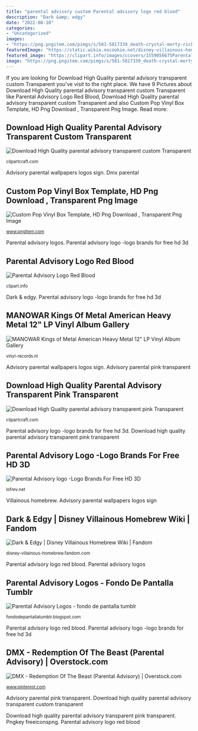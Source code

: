 ```yaml
---
title: "parental advisory custom Parental advisory logo red blood"
description: "Dark &amp; edgy"
date: "2022-08-10"
categories:
- "Uncategorized"
images:
- "https://png.pngitem.com/pimgs/s/581-5817339_death-crystal-morty-rick-y-morty-funko-pop.png"
featuredImage: "https://static.wikia.nocookie.net/disney-villainous-homebrew/images/b/b6/Dark_and_Edgy.png/revision/latest?cb=20210323235424"
featured_image: "https://clipart.info/images/ccovers/1559056675Parental-Advisory-Logo-Red-Blood.jpeg"
image: "https://png.pngitem.com/pimgs/s/581-5817339_death-crystal-morty-rick-y-morty-funko-pop.png"
---
```


If you are looking for Download High Quality parental advisory transparent custom Transparent you've visit to the right place. We have 9 Pictures about Download High Quality parental advisory transparent custom Transparent like Parental Advisory Logo Red Blood, Download High Quality parental advisory transparent custom Transparent and also Custom Pop Vinyl Box Template, HD Png Download , Transparent Png Image. Read more:

## Download High Quality Parental Advisory Transparent Custom Transparent

![Download High Quality parental advisory transparent custom Transparent](https://clipartcraft.com/images/parental-advisory-transparent-tumblr-3.png "Advisory parental blood downloads")

<small>clipartcraft.com</small>

Advisory parental wallpapers logos sign. Dmx parental

## Custom Pop Vinyl Box Template, HD Png Download , Transparent Png Image

![Custom Pop Vinyl Box Template, HD Png Download , Transparent Png Image](https://png.pngitem.com/pimgs/s/581-5817339_death-crystal-morty-rick-y-morty-funko-pop.png "Advisory parental wallpapers logos sign")

<small>www.pngitem.com</small>

Parental advisory logos. Parental advisory logo -logo brands for free hd 3d

## Parental Advisory Logo Red Blood

![Parental Advisory Logo Red Blood](https://clipart.info/images/ccovers/1559056675Parental-Advisory-Logo-Red-Blood.jpeg "Lithuanian lofrev pngaaa hiclipart")

<small>clipart.info</small>

Dark &amp; edgy. Parental advisory logo -logo brands for free hd 3d

## MANOWAR Kings Of Metal American Heavy Metal 12&quot; LP Vinyl Album Gallery

![MANOWAR Kings of Metal American Heavy Metal 12&quot; LP Vinyl Album Gallery](https://vinyl-records.nl/heavy-metal/photo-gallery/manowar/kings-metal/manowar-kings-metal-2870.jpg "Download high quality parental advisory transparent custom transparent")

<small>vinyl-records.nl</small>

Advisory parental wallpapers logos sign. Advisory parental pink transparent

## Download High Quality Parental Advisory Transparent Pink Transparent

![Download High Quality parental advisory transparent pink Transparent](https://clipartcraft.com/images/parental-advisory-transparent-pink-5.png "Dmx parental")

<small>clipartcraft.com</small>

Parental advisory logo -logo brands for free hd 3d. Download high quality parental advisory transparent pink transparent

## Parental Advisory Logo -Logo Brands For Free HD 3D

![Parental Advisory logo -Logo Brands For Free HD 3D](https://lofrev.net/wp-content/photos/2016/05/parental_advisory_logo.jpg "Lithuanian lofrev pngaaa hiclipart")

<small>lofrev.net</small>

Villainous homebrew. Advisory parental wallpapers logos sign

## Dark &amp; Edgy | Disney Villainous Homebrew Wiki | Fandom

![Dark &amp; Edgy | Disney Villainous Homebrew Wiki | Fandom](https://static.wikia.nocookie.net/disney-villainous-homebrew/images/b/b6/Dark_and_Edgy.png/revision/latest?cb=20210323235424 "Villainous homebrew")

<small>disney-villainous-homebrew.fandom.com</small>

Parental advisory logo red blood. Parental advisory logos

## Parental Advisory Logos - Fondo De Pantalla Tumblr

![Parental Advisory Logos - fondo de pantalla tumblr](https://www.logolynx.com/images/logolynx/81/81cad7b0a0a0295fc4e488f2b695e751.jpeg "Pngitem morty")

<small>fondodepantallatumblr.blogspot.com</small>

Parental advisory logo red blood. Parental advisory logo -logo brands for free hd 3d

## DMX - Redemption Of The Beast (Parental Advisory) | Overstock.com

![DMX - Redemption Of The Beast (Parental Advisory) | Overstock.com](https://i.pinimg.com/originals/03/53/33/0353334e97c445c95dca93deb85e95b3.jpg "Dark &amp; edgy")

<small>www.pinterest.com</small>

Advisory parental pink transparent. Download high quality parental advisory transparent custom transparent

Download high quality parental advisory transparent pink transparent. Pngkey freeiconspng. Parental advisory logo red blood
